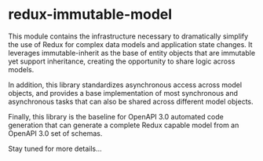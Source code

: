redux-immutable-model
=====================

This module contains the infrastructure necessary to dramatically simplify
the use of Redux for complex data models and application state changes. It
leverages immutable-inherit as the base of entity objects that are immutable
yet support inheritance, creating the opportunity to share logic across
models.

In addition, this library standardizes asynchronous access across model 
objects, and provides a base implementation of most synchronous and
asynchronous tasks that can also be shared across different model objects.

Finally, this library is the baseline for OpenAPI 3.0 automated code 
generation that can generate a complete Redux capable model from an
OpenAPI 3.0 set of schemas.

Stay tuned for more details...
